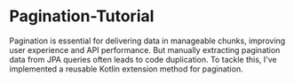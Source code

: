 # Pagination-Tutorial
Pagination is essential for delivering data in manageable chunks, improving user experience and API performance. But manually extracting pagination data from JPA queries often leads to code duplication. To tackle this, I've implemented a reusable Kotlin extension method for pagination.
